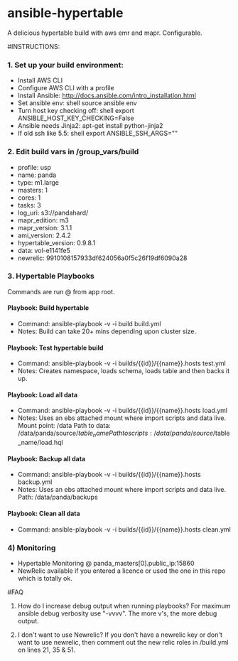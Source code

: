 ansible-hypertable
==================

A delicious hypertable build with aws emr and mapr.  Configurable.

#INSTRUCTIONS:
### 1. Set up your build environment:
- Install AWS CLI
- Configure AWS CLI with a profile
- Install Ansible: http://docs.ansible.com/intro_installation.html
- Set ansible env: shell source ansible env
- Turn host key checking off: shell export ANSIBLE_HOST_KEY_CHECKING=False
- Ansible needs Jinja2: apt-get install python-jinja2
- If old ssh like 5.5: shell export ANSIBLE_SSH_ARGS=""

### 2. Edit build vars in /group_vars/build
- profile: usp
- name: panda
- type: m1.large
- masters: 1
- cores: 1
- tasks: 3
- log_uri: s3://pandahard/
- mapr_edition: m3
- mapr_version: 3.1.1
- ami_version: 2.4.2
- hypertable_version: 0.9.8.1
- data: vol-e1141fe5
- newrelic: 9910108157933df624056a0f5c26f19df6090a28

### 3. Hypertable Playbooks
Commands are run @ from app root.

#### Playbook: Build hypertable
- Command: ansible-playbook -v -i build build.yml
- Notes: Build can take 20+ mins depending upon cluster size.

#### Playbook: Test hypertable build
- Command: ansible-playbook -v -i builds/{{id}}/{{name}}.hosts test.yml
- Notes: Creates namespace, loads schema, loads table and then backs it up.

#### Playbook: Load all data
- Command: ansible-playbook -v -i builds/{{id}}/{{name}}.hosts load.yml
- Notes:  Uses an ebs attached mount where import scripts and data live.
    Mount point: /data
    Path to data: /data/panda/source/$table_name
    Path to scripts: /data/panda/source/$table_name/load.hql
    
#### Playbook: Backup all data
- Command: ansible-playbook -v -i builds/{{id}}/{{name}}.hosts backup.yml
- Notes:  Uses an ebs attached mount where import scripts and data live.
    Path: /data/panda/backups

#### Playbook: Clean all data
- Command: ansible-playbook -v -i builds/{{id}}/{{name}}.hosts clean.yml

### 4) Monitoring
- Hypertable Monitoring @ panda_masters[0].public_ip:15860
- NewRelic available if you entered a licence or used the one in this repo which is totally ok.


#FAQ
1. How do I increase debug output when running playbooks?
For maximum ansible debug verbosity use "-vvvv".  The more v's, the more debug output.

2. I don't want to use Newrelic?
If you don't have a newrelic key or don't want to use newrelic, then comment out the new relic roles in /build.yml on lines 21, 35 & 51.





